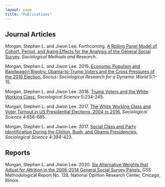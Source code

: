 ```yaml
---
layout: page
title: "Publications"
---
```


## Journal Articles

Morgan, Stephen L. and Jiwon Lee. Forthcoming. [A Rolling Panel Model of Cohort, Period, and Aging Effects for the Analysis of the General Social Survey](https://journals.sagepub.com/doi/abs/10.1177/00491241211043135). *Sociological Methods and Research*. 

Morgan, Stephen L. and  Jiwon Lee. 2019. [Economic Populism and Bandwagon Bigotry: Obama-to-Trump Voters and the Cross Pressures of the 2016 Election.](https://journals.sagepub.com/doi/pdf/10.1177/2378023119871119) *Socius: Sociological Research for a Dynamic World* 5:1-15.

Morgan, Stephen L. and  Jiwon Lee. 2018. [Trump Voters and the White Working Class.](https://www.sociologicalscience.com/download/vol-5/april/SocSci_v5_234to245.pdf) *Sociological Science* 5:234-245.

Morgan, Stephen L. and  Jiwon Lee. 2017. [The White Working Class and Voter Turnout in US Presidential Elections, 2004 to 2016.](https://www.sociologicalscience.com/download/vol-4/november/SocSci_v4_656to685.pdf) *Sociological Science* 4:656-685.

Morgan, Stephen L. and  Jiwon Lee. 2017. [Social Class and Party Identification During the Clinton, Bush, and Obama Presidencies.](https://www.sociologicalscience.com/download/vol-4/august/SocSci_v4_394to423.pdf) *Sociological Science* 4:394-423.

## Reports

Morgan, Stephen L. and Jiwon Lee. 2020. [Six Alternative Weights that Adjust for Attrition in the 2006-2014 General Social Survey Panels.](https://gss.norc.org/Documents/reports/methodological-reports/MR132%20Panel-Weights.pdf) GSS Methodological Report No. 128, National Opinion Research Center, Chicago, Illinois. 

